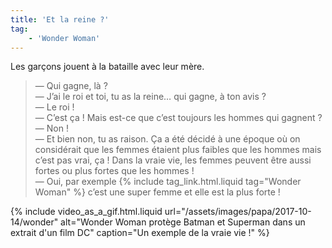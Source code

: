 ```yaml
---
title: 'Et la reine ?'
tag:
    - 'Wonder Woman'
---
```


Les garçons jouent à la bataille avec leur mère.

<!-- more -->

> — Qui gagne, là ?  
> — J’ai le roi et toi, tu as la reine… qui gagne, à ton avis ?  
> — Le roi !  
> — C’est ça ! Mais est-ce que c’est toujours les hommes qui gagnent ?  
> — Non !  
> — Et bien non, tu as raison. Ça a été décidé à une époque où on considérait
> que les femmes étaient plus faibles que les hommes mais c’est pas vrai, ça !
> Dans la vraie vie, les femmes peuvent être aussi fortes ou plus fortes que les
> hommes !  
> — Oui, par exemple {% include tag_link.html.liquid tag="Wonder Woman" %} c’est
> une super femme et elle est la plus forte !

{% include video_as_a_gif.html.liquid
url="/assets/images/papa/2017-10-14/wonder"
alt="Wonder Woman protège Batman et Superman dans un extrait d'un film DC"
caption="Un exemple de la vraie vie !"
%}
